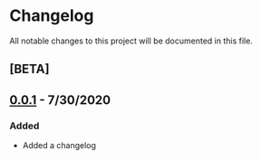 # Changelog

All notable changes to this project will be documented in this file.

## [BETA]

## [0.0.1] - 7/30/2020

### Added
- Added a changelog

[unreleased]: https://github.com/ibm/repo-template/compare/v0.0.1...HEAD
[0.0.1]: https://github.com/ibm/repo-template/releases/tag/v0.0.1
